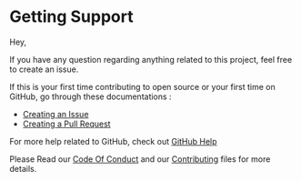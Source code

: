 # Getting Support

Hey,

If you have any question regarding anything related to this project, feel free to create an issue.

If this is your first time contributing to open source or your first time on GitHub, go through these documentations : 

- [Creating an Issue](https://help.github.com/en/github/managing-your-work-on-github/creating-an-issue)
- [Creating a Pull Request](https://help.github.com/en/github/collaborating-with-issues-and-pull-requests/creating-a-pull-request)

For more help related to GitHub, check out [GitHub Help](https://help.github.com/en)

Please Read our [Code Of Conduct](https://github.com/nitinmogalapalli/PyHub/blob/master/.github/CODE_OF_CONDUCT.md) and our [Contributing](https://github.com/nitinmogalapalli/PyHub/blob/master/.github/CONTRIBUTING.md) files for more details.